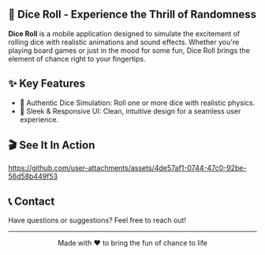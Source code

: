 ## 🎲 Dice Roll - Experience the Thrill of Randomness

**Dice Roll** is a mobile application designed to simulate the excitement of rolling dice with realistic animations and sound effects. Whether you're playing board games or just in the mood for some fun, Dice Roll brings the element of chance right to your fingertips.

## ✨ Key Features

- 🎲 Authentic Dice Simulation: Roll one or more dice with realistic physics.
- 📱 Sleek & Responsive UI: Clean, intuitive design for a seamless user experience.

## 🎬 See It In Action
https://github.com/user-attachments/assets/4de57af1-0744-47c0-92be-56d58b449f53

## 📞 Contact

Have questions or suggestions? Feel free to reach out!

---

<p align="center">Made with ❤️ to bring the fun of chance to life</p>



